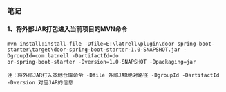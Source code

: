 ### 笔记

#### 1、将外部JAR打包进入当前项目的MVN命令
```shell
mvn install:install-file -Dfile=E:\latrell\plugin\door-spring-boot-starter\target\door-spring-boot-starter-1.0-SNAPSHOT.jar -DgroupId=com.latrell -DartifactId=do
or-spring-boot-starter -Dversion=1.0-SNAPSHOT -Dpackaging=jar
```
`注：将外部JAR打入本地仓库命令 -Dfile 外部JAR绝对路径 -DgroupId -DartifactId -Dversion 对应JAR的信息`
